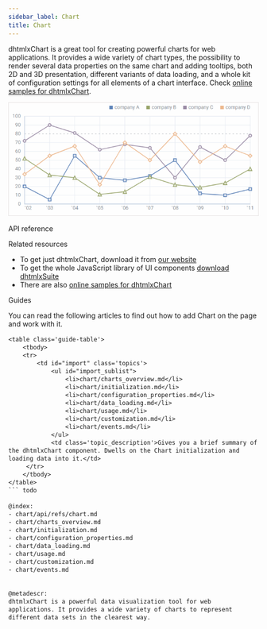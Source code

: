 ```yaml
---
sidebar_label: Chart
title: Chart
---          
```


dhtmlxChart is a great tool for creating powerful charts for web applications. It provides a wide variety of chart types, the possibility to render several data properties on the same chart and adding tooltips, 
both 2D and 3D presentation, different variants of data loading, and a whole kit of configuration settings for all elements of a chart interface. 
Check [online samples for dhtmlxChart](https://docs.dhtmlx.com/suite/samples/chart/). 

![](../assets/chart/line_overview.png)

<div class="h2">API reference</div>

[](api/api_overview.md)

<div class="h2">Related resources</div>

- To get just dhtmlxChart, download it from [our website](https://dhtmlx.com/docs/products/dhtmlxChart/download.shtml)
- To get the whole JavaScript library of UI components [download dhtmlxSuite](https://dhtmlx.com/docs/products/dhtmlxSuite/download.shtml)          
- There are also [online samples for dhtmlxChart](https://docs.dhtmlx.com/suite/samples/chart/)  


<div class="h2">Guides</div>

You can read the following articles to find out how to add Chart on the page and work with it.

``` todo
<table class='guide-table'>
	<tbody>
    <tr>
        <td id="import" class='topics'>        	
            <ul id="import_sublist">
          		<li>chart/charts_overview.md</li>      
                <li>chart/initialization.md</li>
                <li>chart/configuration_properties.md</li>
                <li>chart/data_loading.md</li>
                <li>chart/usage.md</li>
                <li>chart/customization.md</li>               
                <li>chart/events.md</li>
            </ul>
            <td class='topic_description'>Gives you a brief summary of the dhtmlxChart component. Dwells on the Chart initialization and loading data into it.</td>
     </tr>     
   	</tbody>
</table>
``` todo

@index:
- chart/api/refs/chart.md
- chart/charts_overview.md
- chart/initialization.md 
- chart/configuration_properties.md
- chart/data_loading.md
- chart/usage.md
- chart/customization.md
- chart/events.md

 
@metadescr:
dhtmlxChart is a powerful data visualization tool for web applications. It provides a wide variety of charts to represent different data sets in the clearest way. 
